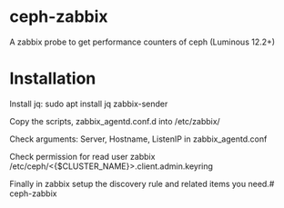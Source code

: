 # ceph-zabbix

A zabbix probe to get performance counters of ceph (Luminous 12.2+)


Installation
============

Install jq:
      sudo apt install jq zabbix-sender

Copy the scripts, zabbix_agentd.conf.d into /etc/zabbix/

Check arguments: Server, Hostname, ListenIP in zabbix_agentd.conf

Check permission for read user zabbix /etc/ceph/<{$CLUSTER_NAME}>.client.admin.keyring

Finally in zabbix setup the discovery rule and related items you need.# ceph-zabbix
